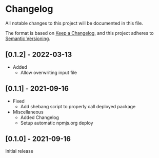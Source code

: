 # Changelog

All notable changes to this project will be documented in this file.

The format is based on [Keep a Changelog](https://keepachangelog.com/en/1.0.0/),
and this project adheres to [Semantic Versioning](https://semver.org/spec/v2.0.0.html).

## \[0.1.2\] - 2022-03-13

- Added
  - Allow overwriting input file

## \[0.1.1\] - 2021-09-16

- Fixed
  - Add shebang script to properly call deployed package
- Miscellaneous
  - Added Changelog
  - Setup automatic npmjs.org deploy

## \[0.1.0\] - 2021-09-16

Initial release
